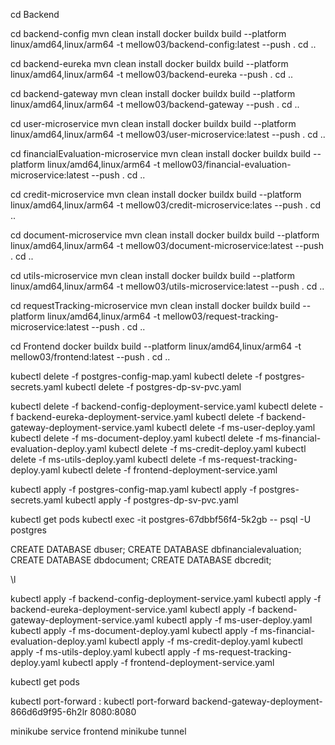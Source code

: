 <!-- Backend -->
cd Backend

cd backend-config
mvn clean install
docker buildx build --platform linux/amd64,linux/arm64 -t mellow03/backend-config:latest --push .
cd ..

cd backend-eureka
mvn clean install
docker buildx build --platform linux/amd64,linux/arm64 -t mellow03/backend-eureka --push .
cd ..

cd backend-gateway
mvn clean install
docker buildx build --platform linux/amd64,linux/arm64 -t mellow03/backend-gateway --push .
cd ..

cd user-microservice
mvn clean install
docker buildx build --platform linux/amd64,linux/arm64 -t mellow03/user-microservice:latest --push .
cd ..

cd financialEvaluation-microservice
mvn clean install
docker buildx build --platform linux/amd64,linux/arm64 -t mellow03/financial-evaluation-microservice:latest --push .
cd ..

cd credit-microservice
mvn clean install
docker buildx build --platform linux/amd64,linux/arm64 -t mellow03/credit-microservice:lates --push .
cd ..

cd document-microservice
mvn clean install
docker buildx build --platform linux/amd64,linux/arm64 -t mellow03/document-microservice:latest --push .
cd ..

cd utils-microservice
mvn clean install
docker buildx build --platform linux/amd64,linux/arm64 -t mellow03/utils-microservice:latest --push .
cd ..

cd requestTracking-microservice
mvn clean install
docker buildx build --platform linux/amd64,linux/arm64 -t mellow03/request-tracking-microservice:latest --push .
cd ..

<!-- Frontend -->
cd Frontend
docker buildx build --platform linux/amd64,linux/arm64 -t mellow03/frontend:latest --push .
cd ..


<!-- Kubernetes -->

<!-- DB delete -->
kubectl delete -f postgres-config-map.yaml
kubectl delete -f postgres-secrets.yaml 
kubectl delete -f postgres-dp-sv-pvc.yaml

<!-- Deployment delete -->
kubectl delete -f backend-config-deployment-service.yaml
kubectl delete -f backend-eureka-deployment-service.yaml
kubectl delete -f backend-gateway-deployment-service.yaml
kubectl delete -f ms-user-deploy.yaml
kubectl delete -f ms-document-deploy.yaml
kubectl delete -f ms-financial-evaluation-deploy.yaml
kubectl delete -f ms-credit-deploy.yaml
kubectl delete -f ms-utils-deploy.yaml
kubectl delete -f ms-request-tracking-deploy.yaml
kubectl delete -f frontend-deployment-service.yaml

<!-- Deployment -->
<!-- DB init-->
kubectl apply -f postgres-config-map.yaml
kubectl apply -f postgres-secrets.yaml
kubectl apply -f postgres-dp-sv-pvc.yaml

<!-- Crear las bases de datos en el pod -->
kubectl get pods
kubectl exec -it postgres-67dbbf56f4-5k2gb -- psql -U postgres

<!-- Crear las bases de datos -->
CREATE DATABASE dbuser;
CREATE DATABASE dbfinancialevaluation;
CREATE DATABASE dbdocument;
CREATE DATABASE dbcredit;

<!-- Listar las bases de datos -->
\l

<!-- Deploy microservices -->
kubectl apply -f backend-config-deployment-service.yaml
kubectl apply -f backend-eureka-deployment-service.yaml
kubectl apply -f backend-gateway-deployment-service.yaml
kubectl apply -f ms-user-deploy.yaml
kubectl apply -f ms-document-deploy.yaml
kubectl apply -f ms-financial-evaluation-deploy.yaml
kubectl apply -f ms-credit-deploy.yaml
kubectl apply -f ms-utils-deploy.yaml
kubectl apply -f ms-request-tracking-deploy.yaml
kubectl apply -f frontend-deployment-service.yaml

<!-- Ultimas configuraciones -->
kubectl get pods

kubectl port-forward <nombre-pod> <puerto-local>:<puerto-contenedor>
kubectl port-forward backend-gateway-deployment-866d6d9f95-6h2lr 8080:8080

minikube service frontend
minikube tunnel